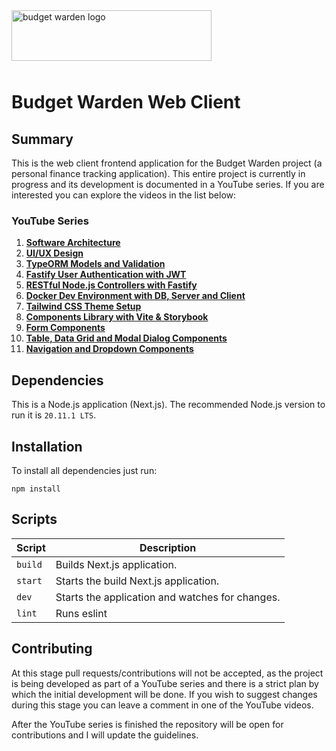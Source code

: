 <img src="https://i.imgur.com/lX2NzV2.png" alt="budget warden logo" width="320" height="81" style="margin-bottom: 10px;"/>

# Budget Warden Web Client

## Summary

This is the web client frontend application for the Budget Warden project (a personal finance tracking application). This entire project is currently in progress and its development is documented in a YouTube series. If you are interested you can explore the videos in the list below:

### YouTube Series

1. [**Software Architecture**](https://youtu.be/Z3OEsK2fUl8)
2. [**UI/UX Design**](https://youtu.be/D_TpsGgVdwY)
3. [**TypeORM Models and Validation**](https://youtu.be/BxH9NYMuTrU)
4. [**Fastify User Authentication with JWT**](https://youtu.be/vVF8Szpx8Ho)
5. [**RESTful Node.js Controllers with Fastify**](https://youtu.be/vgfkQX8VVEM)
6. [**Docker Dev Environment with DB, Server and Client**](https://youtu.be/Cco_uGFwJyg)
7. [**Tailwind CSS Theme Setup**](https://youtu.be/rm-XI9W0Mts)
8. [**Components Library with Vite & Storybook**](https://youtu.be/ESkD6Ouvs2s)
9. [**Form Components**](https://youtu.be/IrqcSSRCaTQ)
10. [**Table, Data Grid and Modal Dialog Components**](https://youtu.be/WmA_LGg4ywc)
11. [**Navigation and Dropdown Components**](https://youtu.be/0yYdZ0a9fP4)

## Dependencies

This is a Node.js application (Next.js). The recommended Node.js version to run it is `20.11.1 LTS`.

## Installation

To install all dependencies just run:

```
npm install
```

## Scripts

| Script | Description |
|-|-|
| `build` | Builds Next.js application. |
| `start` | Starts the build Next.js application. |
| `dev` | Starts the application and watches for changes. |
| `lint` | Runs eslint |

## Contributing

At this stage pull requests/contributions will not be accepted, as the project is being developed as part of a YouTube series and there is a strict plan by which the initial development will be done. If you wish to suggest changes during this stage you can leave a comment in one of the YouTube videos.

After the YouTube series is finished the repository will be open for contributions and I will update the guidelines.
